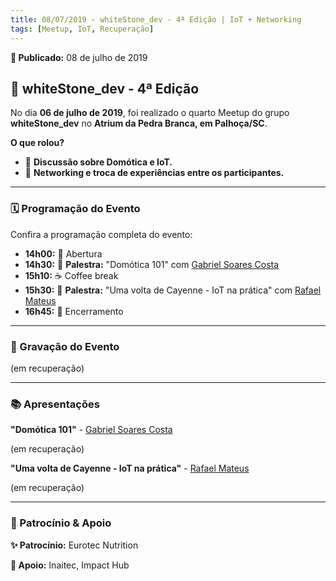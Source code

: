 ```yaml
---
title: 08/07/2019 - whiteStone_dev - 4ª Edição | IoT + Networking
tags: [Meetup, IoT, Recuperação]
---
```


**📅 Publicado:** 08 de julho de 2019

## 💪 whiteStone_dev - 4ª Edição

No dia **06 de julho de 2019**, foi realizado o quarto Meetup do grupo **whiteStone_dev** no **Atrium da Pedra Branca, em Palhoça/SC**.

**O que rolou?**

* 💬 **Discussão sobre Domótica e IoT.**
* 🔄 **Networking e troca de experiências entre os participantes.**

---

### 🗓️ Programação do Evento

Confira a programação completa do evento:

* **14h00:** 🚪 Abertura
* **14h30:** 🌟 **Palestra:** "Domótica 101" com [Gabriel Soares Costa](https://www.linkedin.com/in/gsoarescosta/)
* **15h10:** ☕ Coffee break
* **15h30:** 🌟 **Palestra:** "Uma volta de Cayenne - IoT na prática" com [Rafael Mateus](https://www.linkedin.com/in/rafaelbmateus/)
* **16h45:** 📅 Encerramento

---

### 🎥 Gravação do Evento

(em recuperação)

---

### 📚 Apresentações

**"Domótica 101"** - [Gabriel Soares Costa](https://www.linkedin.com/in/gsoarescosta/)

(em recuperação)

**"Uma volta de Cayenne - IoT na prática"** - [Rafael Mateus](https://www.linkedin.com/in/rafaelbmateus/)

(em recuperação)

---

### 🏢 Patrocínio & Apoio

**✨ Patrocínio:** Eurotec Nutrition

**🤝 Apoio:** Inaitec, Impact Hub
